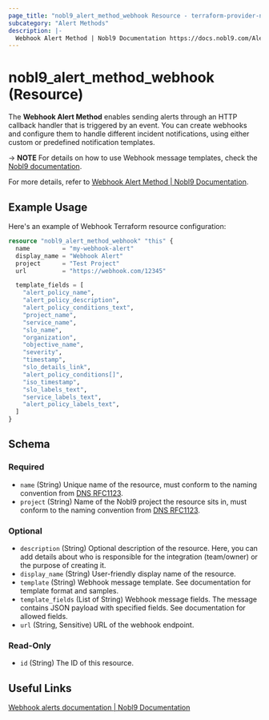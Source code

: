```yaml
---
page_title: "nobl9_alert_method_webhook Resource - terraform-provider-nobl9"
subcategory: "Alert Methods"
description: |-
  Webhook Alert Method | Nobl9 Documentation https://docs.nobl9.com/Alerting/webhook
---
```


# nobl9_alert_method_webhook (Resource)

The **Webhook Alert Method** enables sending alerts through an HTTP callback handler that is triggered by an event. You can create webhooks and configure them to handle different incident notifications, using either custom or predefined notification templates.

-> **NOTE** For details on how to use Webhook message templates, check the [Nobl9 documentation](https://docs.nobl9.com/Alerting/webhook#creating-webhook-custom-templates-through-yaml).

For more details, refer to [Webhook Alert Method | Nobl9 Documentation](https://docs.nobl9.com/Alerting/webhook).

## Example Usage

Here's an example of Webhook Terraform resource configuration:

```terraform
resource "nobl9_alert_method_webhook" "this" {
  name         = "my-webhook-alert"
  display_name = "Webhook Alert"
  project      = "Test Project"
  url          = "https://webhook.com/12345"

  template_fields = [
    "alert_policy_name",
    "alert_policy_description",
    "alert_policy_conditions_text",
    "project_name",
    "service_name",
    "slo_name",
    "organization",
    "objective_name",
    "severity",
    "timestamp",
    "slo_details_link",
    "alert_policy_conditions[]",
    "iso_timestamp",
    "slo_labels_text",
    "service_labels_text",
    "alert_policy_labels_text",
  ]
}
```

<!-- schema generated by tfplugindocs -->
## Schema

### Required

- `name` (String) Unique name of the resource, must conform to the naming convention from [DNS RFC1123](https://kubernetes.io/docs/concepts/overview/working-with-objects/names/#names).
- `project` (String) Name of the Nobl9 project the resource sits in, must conform to the naming convention from [DNS RFC1123](https://kubernetes.io/docs/concepts/overview/working-with-objects/names/#names).

### Optional

- `description` (String) Optional description of the resource. Here, you can add details about who is responsible for the integration (team/owner) or the purpose of creating it.
- `display_name` (String) User-friendly display name of the resource.
- `template` (String) Webhook message template. See documentation for template format and samples.
- `template_fields` (List of String) Webhook message fields. The message contains JSON payload with specified fields. See documentation for allowed fields.
- `url` (String, Sensitive) URL of the webhook endpoint.

### Read-Only

- `id` (String) The ID of this resource.

## Useful Links

[Webhook alerts documentation | Nobl9 Documentation](https://docs.nobl9.com/Alerting/webhook/)